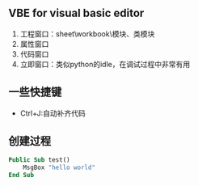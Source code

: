 ## VBE for visual basic editor
1. 工程窗口：sheet\workbook\模块、类模块
2. 属性窗口
3. 代码窗口
4. 立即窗口：类似python的idle，在调试过程中非常有用

## 一些快捷键
- Ctrl+J:自动补齐代码


## 创建过程
```vb
Public Sub test()
	MsgBox "hello world"
End Sub
```